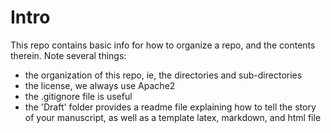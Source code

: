 # Intro

This repo contains basic info for how to organize a repo, and the contents therein.
Note several things:

 - the organization of this repo, ie, the directories and sub-directories
 - the license, we always use Apache2
 - the .gitignore file is useful
 - the 'Draft' folder provides a readme file explaining how to tell the story of your manuscript, as well as a template latex, markdown, and html file






